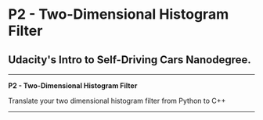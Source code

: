 # **P2 - Two-Dimensional Histogram Filter**

## Udacity's Intro to Self-Driving Cars Nanodegree.

---


**P2 - Two-Dimensional Histogram Filter**

Translate your two dimensional histogram filter from Python to C++

---


